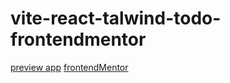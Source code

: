 # vite-react-talwind-todo-frontendmentor
[preview app](https://todo-react-vite-tailwind1.netlify.app/)
[frontendMentor](https://www.frontendmentor.io/challenges/todo-app-Su1_KokOW)
